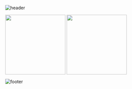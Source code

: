 ![header](https://capsule-render.vercel.app/api?type=waving&color=gradient&customColorList=9,16,13&section=header&text=Shaveen%20Balasooriya&desc=Software%20Engineer%20|%20System%20Architect%20|%20Solution%20Architect%20|%20%20Cybersecurity%20Enthusiast&descSize=15&descAlignY=94&animation=fadeIn&width=100%)

<div>
    <img height=190 align="center" src="https://github-readme-stats.vercel.app/api?username=Shaveen-Balasooriya&show=prs_merged,prs_merged_percentage&show_icons=true&theme=codeSTACKr&hide_border=true&custom_title=My%20GitHub%20Stats" />
    <img height=190 align="center" src="https://github-readme-stats.vercel.app/api/top-langs/?username=Shaveen-Balasooriya&size_weight=0.5&count_weight=0.5&layout=compact&card_width=320&theme=codeSTACKr&hide_border=true" />
</div>

![footer](https://capsule-render.vercel.app/api?type=waving&color=gradient&customColorList=9,16,13&section=footer)
